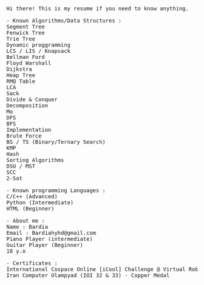 <pre>
Hi there! This is my resume if you need to know anything.

- Known Algorithms/Data Structures : 
Segment Tree 
Fenwick Tree
Trie Tree 
Dynamic proggramming 
LCS / LIS / Knapsack
Bellman Ford
Floyd Warshall
Dijkstra 
Heap Tree
RMQ Table
LCA
Sack
Divide & Conquer
Decomposition
Mo
DFS
BFS
Implementation
Brute Force
BS / TS (Binary/Ternary Search) 
KMP
Hash 
Sorting Algorithms
DSU / MST 
SCC
2-Sat

- Known programming Languages : 
C/C++ (Advanced) 
Python (Intermediate) 
HTML (Beginner)

- About me : 
Name : Bardia
Email : Bardiahyhd@gmail.com
Piano Player (intermediate)
Guitar Player (Beginner)
18 y.o 

- Certificates : 
International Cospace Online [iCool] Challenge @ Virtual Robocup 2020 - Finalist 
Iran Computer Olampyad (IOI 32 & 33) - Copper Medal
</pre>
